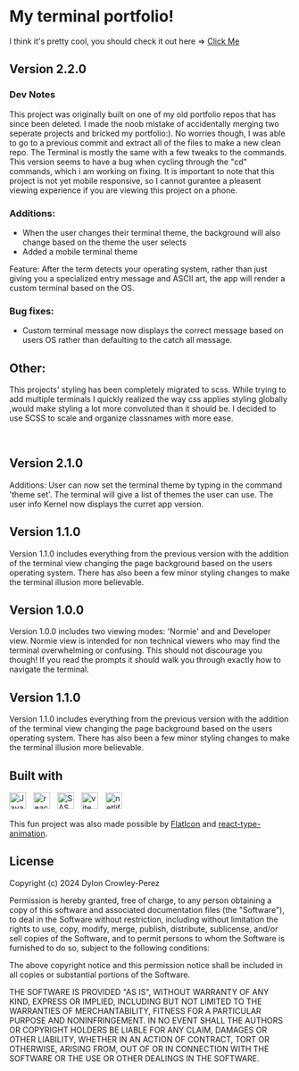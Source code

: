 # My terminal portfolio!

I think it's pretty cool, you should check it out here => <a href='https://dyloncrowley.dev](https://terminal-project.netlify.app/'>Click Me</a>

## Version 2.2.0

### Dev Notes

This project was originally built on one of my old portfolio repos that has since been deleted. I made the noob mistake of accidentally merging two seperate projects and bricked my portfolio:). No worries though, I was able to go to a previous commit and extract all of the files to make a new clean repo. The Terminal is mostly the same with a few tweaks to the commands. This version seems to have a bug when cycling through the "cd" commands, which i am working on fixing. It is important to note that this project is not yet mobile responsive, so I cannot gurantee a pleasent viewing experience if you are viewing this project on a phone.

### Additions:

- When the user changes their terminal theme, the background will also change based on the theme the user selects
- Added a mobile terminal theme

Feature: After the term detects your operating system, rather than just giving you a specialized entry message and ASCII art, the app will render a custom terminal based on the OS.

### Bug fixes:

- Custom terminal message now displays the correct message based on users OS rather than defaulting to the catch all message.

## Other:

This projects' styling has been completely migrated to scss. While trying to add multiple terminals I quickly realized the way css applies styling globally ,would make styling a lot more convoluted than it should be. I decided to use SCSS to scale and organize classnames with more ease.

<br/>

## Version 2.1.0

Additions: User can now set the terminal theme by typing in the command 'theme set'. The terminal will give a list of themes the user can use. The user info Kernel now displays the curret app version.

## Version 1.1.0

Version 1.1.0 includes everything from the previous version with the addition of the terminal view changing the page background based on the users operating system. There has also been a few minor styling changes to make the terminal illusion more believable.

## Version 1.0.0

Version 1.0.0 includes two viewing modes: 'Normie' and and Developer view. Normie view is intended for non technical viewers who may find the terminal overwhelming or confusing. This should not discourage you though! If you read the prompts it should walk you through exactly how to navigate the terminal.

## Version 1.1.0

Version 1.1.0 includes everything from the previous version with the addition of the terminal view changing the page background based on the users operating system. There has also been a few minor styling changes to make the terminal illusion more believable.

## Built with

<img src="https://cdn.jsdelivr.net/gh/devicons/devicon/icons/javascript/javascript-original.svg" align="left" alt="Javascript" width="30px" style="padding-right:10px;"/>
<img src="https://cdn.jsdelivr.net/gh/devicons/devicon/icons/react/react-original.svg" align="left" alt="react" width="30px" style="padding-right:10px;"/>
<img src="https://cdn.jsdelivr.net/gh/devicons/devicon/icons/sass/sass-original.svg" align="left" alt="SASS" width="30px" style="padding-right:10px;">
<img src="https://raw.githubusercontent.com/vitejs/vite/5684fcd8d27110d098b3e1c19d851f44251588f1/docs/public/logo.svg" align="left" alt="vite" width="30px" style="padding-right:10px;">
<img src="https://www.vectorlogo.zone/logos/netlify/netlify-icon.svg" align="left" alt="netlify" width="30px" style="padding-right:10px;">

<br></br>

This fun project was also made possible by <a href="https://www.flaticon.com/">FlatIcon</a> and <a href='https://www.npmjs.com/package/react-type-animation'>react-type-animation</a>.

## License

Copyright (c) 2024 Dylon Crowley-Perez

Permission is hereby granted, free of charge, to any person obtaining a copy of this software and associated documentation files (the "Software"), to deal in the Software without restriction, including without limitation the rights to use, copy, modify, merge, publish, distribute, sublicense, and/or sell copies of the Software, and to permit persons to whom the Software is furnished to do so, subject to the following conditions:

The above copyright notice and this permission notice shall be included in all copies or substantial portions of the Software.

THE SOFTWARE IS PROVIDED "AS IS", WITHOUT WARRANTY OF ANY KIND, EXPRESS OR IMPLIED, INCLUDING BUT NOT LIMITED TO THE WARRANTIES OF MERCHANTABILITY, FITNESS FOR A PARTICULAR PURPOSE AND NONINFRINGEMENT. IN NO EVENT SHALL THE AUTHORS OR COPYRIGHT HOLDERS BE LIABLE FOR ANY CLAIM, DAMAGES OR OTHER LIABILITY, WHETHER IN AN ACTION OF CONTRACT, TORT OR OTHERWISE, ARISING FROM, OUT OF OR IN CONNECTION WITH THE SOFTWARE OR THE USE OR OTHER DEALINGS IN THE SOFTWARE.
